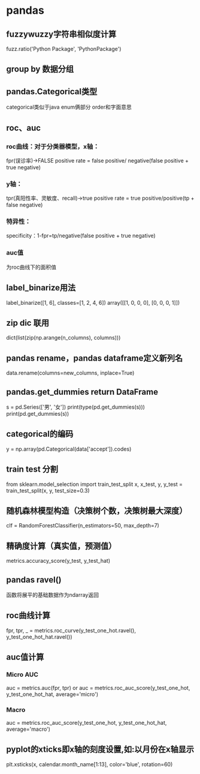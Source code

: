 # pandas
## fuzzywuzzy字符串相似度计算
fuzz.ratio('Python Package', 'PythonPackage')
## group by 数据分组

## pandas.Categorical类型
categorical类似于java enum俩部分 order和字面意思
## roc、auc
### roc曲线：对于分类器模型，x轴：
fpr(误诊率)->FALSE positive rate = false positive/ negative(false positive + true negative)
### y轴：
tpr(真阳性率、灵敏度、recall)->true positive rate = true positive/positive(tp + false negative)
### 特异性：
specificity：1-fpr=tp/negative(false positive + true negative)
### auc值
为roc曲线下的面积值
## label_binarize用法
label_binarize([1, 6], classes=[1, 2, 4, 6])
array([[1, 0, 0, 0],
       [0, 0, 0, 1]])
## zip dic 联用
dict(list(zip(np.arange(n_columns), columns)))
## pandas rename，pandas dataframe定义新列名
data.rename(columns=new_columns, inplace=True)
## pandas.get_dummies return DataFrame
s = pd.Series(['男', '女'])
print(type(pd.get_dummies(s)))
print(pd.get_dummies(s))
## categorical的编码
y = np.array(pd.Categorical(data['accept']).codes)
## train test 分割
from sklearn.model_selection import train_test_split
x, x_test, y, y_test = train_test_split(x, y, test_size=0.3)
## 随机森林模型构造（决策树个数，决策树最大深度）
clf = RandomForestClassifier(n_estimators=50, max_depth=7)
## 精确度计算（真实值，预测值）
metrics.accuracy_score(y_test, y_test_hat)
## pandas ravel()
函数将展平的基础数据作为ndarray返回
## roc曲线计算
fpr, tpr, _ = metrics.roc_curve(y_test_one_hot.ravel(), y_test_one_hot_hat.ravel())
## auc值计算 
### Micro AUC
auc = metrics.auc(fpr, tpr) or  auc = metrics.roc_auc_score(y_test_one_hot, y_test_one_hot_hat, average='micro')
### Macro 
auc = metrics.roc_auc_score(y_test_one_hot, y_test_one_hot_hat, average='macro')
## pyplot的xticks即x轴的刻度设置,如:以月份在x轴显示
plt.xsticks(x, calendar.month_name[1:13], color='blue', rotation=60)